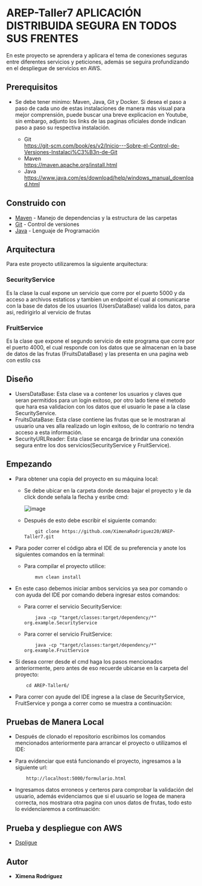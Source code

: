 # AREP-Taller7 APLICACIÓN DISTRIBUIDA SEGURA EN TODOS SUS FRENTES

En este proyecto se aprendera y aplicara el tema de conexiones seguras entre diferentes servicios y peticiones, además se seguira profundizando en el despliegue de servicios en AWS.

## Prerequisitos

* Se debe tener minimo: Maven, Java, Git y Docker. Si desea el paso a paso de cada uno de estas instalaciones de manera más visual para mejor comprensión, puede buscar una breve explicacion en Youtube, sin embargo, adjunto los links de las paginas oficiales donde indican paso a paso su respectiva instalación.

    - Git <br>
      <https://git-scm.com/book/es/v2/Inicio---Sobre-el-Control-de-Versiones-Instalaci%C3%B3n-de-Git>
    - Maven <br>
      <https://maven.apache.org/install.html>
    - Java <br>
      <https://www.java.com/es/download/help/windows_manual_download.html>


## Construido con

* [Maven](https://maven.apache.org/) - Manejo de dependencias y la estructura de las carpetas
* [Git](https://git-scm.com/) - Control de versiones
* [Java](https://www.java.com/en/download/help/whatis_java.html) - Lenguaje de Programación

## Arquitectura

Para este proyecto utilizaremos la siguiente arquitectura:



### SecurityService
Es la clase la cual expone un servicio que corre por el puerto 5000 y da acceso a archivos estaticos y tambien un
endpoint el cual al comunicarse con la base de datos de los usuarios (UsersDataBase) valida los datos, para asi,
redirigirlo al vervicio de frutas

### FruitService
Es la clase que expone el segundo servicio de este programa que corre por el puerto 4000, el cual responde con los
datos que se almacenan en la base de datos de las frutas (FruitsDataBase) y las presenta en una pagina web con
estilo css

## Diseño

* UsersDataBase: Esta clase va a contener los usuarios y claves que seran permitidos para un login exitoso, por otro lado tiene el metodo que hara esa validacion con los datos que el usuario le pase a la clase SecurityService. 
* FruitsDataBase: Esta clase contiene las frutas que se le mostraran al usuario una ves alla realizado un login exitoso, de lo contrario no tendra acceso a esta información.
* SecurityURLReader: Esta clase se encarga de brindar una conexión segura entre los dos servicios(SecurityService y FruitService).

## Empezando

* Para obtener una copia del proyecto en su máquina local:

    - Se debe ubicar en la carpeta donde desea bajar el proyecto y le da click donde señala la flecha y esribe cmd:

      ![image](https://github.com/XimenaRodriguez20/AREP-Taller2/assets/123812926/52f8f03c-3b3e-48cf-bd2c-f7b029c2d8bb)

    - Después de esto debe escribir el siguiente comando:

        ~~~                  
            git clone https://github.com/XimenaRodriguez20/AREP-Taller7.git
        ~~~                                                                   

* Para poder correr el código abra el IDE de su preferencia y anote los siguientes comandos en la terminal:

    - Para compilar el proyecto utilice:

        ~~~                 
            mvn clean install
        ~~~  
      
* En este caso debemos iniciar ambos servicios ya sea por comando o con ayuda del IDE por comando debera ingresar estos comandos: 
    
    - Para correr el servicio SecurityService:

        ~~~
            java -cp "target/classes:target/dependency/*" org.example.SecurityService
        ~~~
      
    - Para correr el servicio FruitService:
  
        ~~~
            java -cp "target/classes:target/dependency/*" org.example.FruitService
        ~~~

* Si desea correr desde el cmd haga los pasos mencionados anteriormente, pero antes de eso recuerde ubicarse en la carpeta del proyecto:

    ~~~
        cd AREP-Taller6/
    ~~~

* Para correr con ayude del IDE ingrese a la clase de SecurityService, FruitService y ponga a correr como se muestra a continuaciòn:


## Pruebas de Manera Local

* Después de clonado el repositorio escribimos los comandos mencionados anteriormente para arrancar el proyecto o utilizamos el IDE:






* Para evidenciar que está funcionando el proyecto, ingresamos a la siguiente url:

    ~~~
        http://localhost:5000/formulario.html
    ~~~

* Ingresamos datos erroneos y certeros para comprobar la validación del usuario, además evidenciamos que si el usuario se logea de manera correcta, nos mostrara otra pagina con unos datos de frutas, todo esto lo evidenciaremos a continuación:



## Prueba y despliegue con AWS

* [Dspligue](https://youtu.be/XrMbX1HyBYA)

## Autor

* **Ximena Rodriguez** 